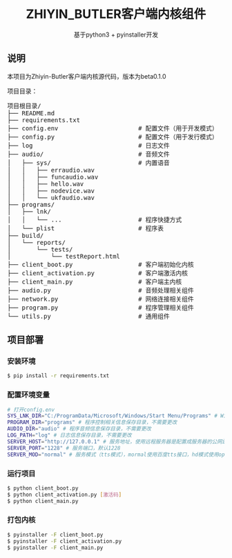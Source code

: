 <h1 align="center">ZHIYIN_BUTLER客户端内核组件</h1>

<p align="center">基于python3 + pyinstaller开发</p>

## 说明

本项目为Zhiyin-Butler客户端内核源代码，版本为beta0.1.0

项目目录：
<pre>
项目根目录/
├── README.md
├── requirements.txt
├── config.env                      # 配置文件（用于开发模式）
├── config.py                       # 配置文件（用于发行模式）
├── log                             # 日志文件
├── audio/                          # 音频文件
│   ├── sys/                        # 内置语音
│   │   ├── erraudio.wav
│   │   ├── funcaudio.wav
│   │   ├── hello.wav
│   │   ├── nodevice.wav
│   │   └── ukfaudio.wav
├── programs/
│   ├── lnk/
│   │   └── ...                     # 程序快捷方式
│   └── plist                       # 程序表
├── build/
│   └── reports/
│       └── tests/
│           └── testReport.html
├── client_boot.py                  # 客户端初始化内核
├── client_activation.py            # 客户端激活内核
├── client_main.py                  # 客户端主内核
├── audio.py                        # 音频处理相关组件
├── network.py                      # 网络连接相关组件
├── program.py                      # 程序管理相关组件
└── utils.py                        # 通用组件
</pre>

## 项目部署

### 安装环境
```bash
$ pip install -r requirements.txt
```

### 配置环境变量

```bash
# 打开config.env
SYS_LNK_DIR="C:/ProgramData/Microsoft/Windows/Start Menu/Programs" # Windows开始菜单目录，默认不用更改
PROGRAM_DIR="programs" # 程序控制相关信息保存目录，不需要更改
AUDIO_DIR="audio" # 程序音频信息保存目录，不需要更改
LOG_PATH="log" # 日志信息保存目录，不需要更改
SERVER_HOST="http://127.0.0.1" # 服务地址，使用远程服务器是配置成服务器的公网ip
SERVER_PORT="1228" # 服务端口，默认1228
SERVER_MOD="normal" # 服务模式（tts模式），mormal使用百度tts接口，hd模式使用openai的tts接口

```

### 运行项目

```bash
$ python client_boot.py
$ python client_activation.py [激活码]
$ python client_main.py
```

### 打包内核

```bash
$ pyinstaller -F client_boot.py
$ pyinstaller -F client_activation.py
$ pyinstaller -F client_main.py
```
